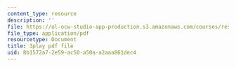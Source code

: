 ```yaml
---
content_type: resource
description: ''
file: https://ol-ocw-studio-app-production.s3.amazonaws.com/courses/res-6-006-video-demonstrations-in-lasers-and-optics-spring-2008/8b1572a72e59ac50a50aa2aaa861dec4_9pD-NW8rsdI.pdf
file_type: application/pdf
resourcetype: Document
title: 3play pdf file
uid: 8b1572a7-2e59-ac50-a50a-a2aaa861dec4
---
```

